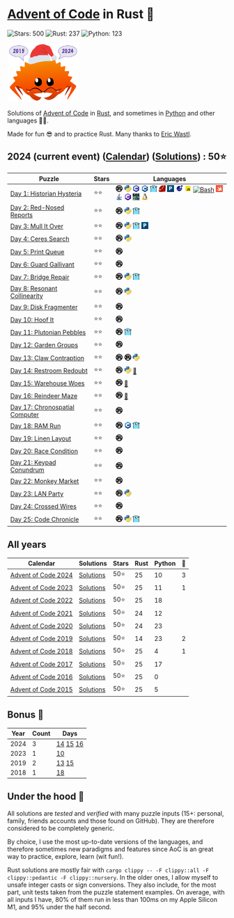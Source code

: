 # [Advent of Code](https://adventofcode.com) in Rust 🦀

![Stars: 500](https://img.shields.io/badge/Stars-500⭐-blue)
![Rust: 237](https://img.shields.io/badge/Rust-237-cyan?logo=Rust)
![Python: 123](https://img.shields.io/badge/Python-123-cyan?logo=Python)

<img src="./scripts/assets/christmas_ferris_2015_2024.png" alt="Christmas Ferris" width="164" />

Solutions of [Advent of Code](https://adventofcode.com/) in [Rust](https://www.rust-lang.org), and sometimes in [Python](https://www.python.org/) and other languages 🎄✨.

Made for fun 😎 and to practice Rust. Many thanks to [Eric Wastl](https://twitter.com/ericwastl).

## 2024 (current event) ([Calendar](https://adventofcode.com/2024)) ([Solutions](2024/)) : 50⭐

Puzzle                                                                 | Stars | Languages
---------------------------------------------------------------------- | ----- | -----------
[Day 1: Historian Hysteria](https://adventofcode.com/2024/day/1)       | ⭐⭐  | [![Rust](./scripts/assets/rust.png)](./2024/day1/day1.rs) [![Python](./scripts/assets/python.png)](./2024/day1/day1.py) [![C](./scripts/assets/c.png)](./2024/day1/day1.c) [![C++](./scripts/assets/cpp.png)](./2024/day1/day1.cpp) [![Go](./scripts/assets/go.png)](./2024/day1/day1.go) [![Ruby](./scripts/assets/ruby.png)](./2024/day1/day1.rb) [![Perl](./scripts/assets/perl.png)](./2024/day1/day1.pl) [![Lua](./scripts/assets/lua.png)](./2024/day1/day1.lua) [![JS](./scripts/assets/javascript.png)](./2024/day1/day1.js) [![Bash](./scripts/assets/bash.png)](./2024/day1/day1.sh) [![Swift](./scripts/assets/swift.png)](./2024/day1/day1.swift) [![Java](./scripts/assets/java.png)](./2024/day1/day1.java) [![C#](./scripts/assets/csharp.png)](./2024/day1/day1.cs) [![SQLite](./scripts/assets/sqlite.png)](./2024/day1/day1.sql) [![Linux Kernel](./scripts/assets/kernel.png)](./2024/day1/day1.kernel)
[Day 2: Red-Nosed Reports](https://adventofcode.com/2024/day/2)        | ⭐⭐  | [![Rust](./scripts/assets/rust.png)](./2024/day2/day2.rs) [![Python](./scripts/assets/python.png)](./2024/day2/day2.py) [![Go](./scripts/assets/go.png)](./2024/day2/day2.go)
[Day 3: Mull It Over](https://adventofcode.com/2024/day/3)             | ⭐⭐  | [![Rust](./scripts/assets/rust.png)](./2024/day3/day3.rs) [![Python](./scripts/assets/python.png)](./2024/day3/day3.py) [![Go](./scripts/assets/go.png)](./2024/day3/day3.go) [![Perl](./scripts/assets/perl.png)](./2024/day3/day3.pl)
[Day 4: Ceres Search](https://adventofcode.com/2024/day/4)             | ⭐⭐  | [![Rust](./scripts/assets/rust.png)](./2024/day4/day4.rs) [![Python](./scripts/assets/python.png)](./2024/day4/day4.py)
[Day 5: Print Queue](https://adventofcode.com/2024/day/5)              | ⭐⭐  | [![Rust](./scripts/assets/rust.png)](./2024/day5/day5.rs)
[Day 6: Guard Gallivant](https://adventofcode.com/2024/day/6)          | ⭐⭐  | [![Rust](./scripts/assets/rust.png)](./2024/day6/day6.rs)
[Day 7: Bridge Repair](https://adventofcode.com/2024/day/7)            | ⭐⭐  | [![Rust](./scripts/assets/rust.png)](./2024/day7/day7.rs) [![Python](./scripts/assets/python.png)](./2024/day7/day7.py) [![Go](./scripts/assets/go.png)](./2024/day7/day7.go)
[Day 8: Resonant Collinearity](https://adventofcode.com/2024/day/8)    | ⭐⭐  | [![Rust](./scripts/assets/rust.png)](./2024/day8/day8.rs) [![Python](./scripts/assets/python.png)](./2024/day8/day8.py)
[Day 9: Disk Fragmenter](https://adventofcode.com/2024/day/9)          | ⭐⭐  | [![Rust](./scripts/assets/rust.png)](./2024/day9/day9.rs)
[Day 10: Hoof It](https://adventofcode.com/2024/day/10)                | ⭐⭐  | [![Rust](./scripts/assets/rust.png)](./2024/day10/day10.rs)
[Day 11: Plutonian Pebbles](https://adventofcode.com/2024/day/11)      | ⭐⭐  | [![Rust](./scripts/assets/rust.png)](./2024/day11/day11.rs) [![Go](./scripts/assets/go.png)](./2024/day11/day11.go)
[Day 12: Garden Groups](https://adventofcode.com/2024/day/12)          | ⭐⭐  | [![Rust](./scripts/assets/rust.png)](./2024/day12/day12.rs)
[Day 13: Claw Contraption](https://adventofcode.com/2024/day/13)       | ⭐⭐  | [![Rust](./scripts/assets/rust.png)](./2024/day13/day13.rs) [![Rust](./scripts/assets/rust.png)](./2024/day13_z3/day13.rs) [![Python](./scripts/assets/python.png)](./2024/day13_z3/day13.py)
[Day 14: Restroom Redoubt](https://adventofcode.com/2024/day/14)       | ⭐⭐  | [![Rust](./scripts/assets/rust.png)](./2024/day14/day14.rs) [![Python](./scripts/assets/python.png)](./2024/day14/day14.py) [🎁](./2024/day14/README.md)
[Day 15: Warehouse Woes](https://adventofcode.com/2024/day/15)         | ⭐⭐  | [![Rust](./scripts/assets/rust.png)](./2024/day15/day15.rs) [🎁](./2024/day15/README.md)
[Day 16: Reindeer Maze](https://adventofcode.com/2024/day/16)          | ⭐⭐  | [![Rust](./scripts/assets/rust.png)](./2024/day16/day16.rs) [🎁](./2024/day16/README.md)
[Day 17: Chronospatial Computer](https://adventofcode.com/2024/day/17) | ⭐⭐  | [![Rust](./scripts/assets/rust.png)](./2024/day17/day17.rs)
[Day 18: RAM Run](https://adventofcode.com/2024/day/18)                | ⭐⭐  | [![Rust](./scripts/assets/rust.png)](./2024/day18/day18.rs) [![C++](./scripts/assets/cpp.png)](./2024/day18/day18.cpp) [![Go](./scripts/assets/go.png)](./2024/day18/day18.go)
[Day 19: Linen Layout](https://adventofcode.com/2024/day/19)           | ⭐⭐  | [![Rust](./scripts/assets/rust.png)](./2024/day19/day19.rs)
[Day 20: Race Condition](https://adventofcode.com/2024/day/20)         | ⭐⭐  | [![Rust](./scripts/assets/rust.png)](./2024/day20/day20.rs)
[Day 21: Keypad Conundrum](https://adventofcode.com/2024/day/21)       | ⭐⭐  | [![Rust](./scripts/assets/rust.png)](./2024/day21/day21.rs)
[Day 22: Monkey Market](https://adventofcode.com/2024/day/22)          | ⭐⭐  | [![Rust](./scripts/assets/rust.png)](./2024/day22/day22.rs)
[Day 23: LAN Party](https://adventofcode.com/2024/day/23)              | ⭐⭐  | [![Rust](./scripts/assets/rust.png)](./2024/day23/day23.rs) [![Python](./scripts/assets/python.png)](./2024/day23/day23.py)
[Day 24: Crossed Wires](https://adventofcode.com/2024/day/24)          | ⭐⭐  | [![Rust](./scripts/assets/rust.png)](./2024/day24/day24.rs)
[Day 25: Code Chronicle](https://adventofcode.com/2024/day/25)         | ⭐⭐  | [![Rust](./scripts/assets/rust.png)](./2024/day25/day25.rs) [![Python](./scripts/assets/python.png)](./2024/day25/day25.py) [![Go](./scripts/assets/go.png)](./2024/day25/day25.go)

## All years

Calendar | Solutions | Stars | Rust | Python | 🎁
-------- | --------- | ----- | ---- | ------ | --
[Advent of Code 2024](https://adventofcode.com/2024) | [Solutions](2024/README.md) |  50⭐ |  25 |  10 |   3
[Advent of Code 2023](https://adventofcode.com/2023) | [Solutions](2023/README.md) |  50⭐ |  25 |  11 |   1
[Advent of Code 2022](https://adventofcode.com/2022) | [Solutions](2022/README.md) |  50⭐ |  25 |  18 |    
[Advent of Code 2021](https://adventofcode.com/2021) | [Solutions](2021/README.md) |  50⭐ |  24 |  12 |    
[Advent of Code 2020](https://adventofcode.com/2020) | [Solutions](2020/README.md) |  50⭐ |  24 |  23 |    
[Advent of Code 2019](https://adventofcode.com/2019) | [Solutions](2019/README.md) |  50⭐ |  14 |  23 |   2
[Advent of Code 2018](https://adventofcode.com/2018) | [Solutions](2018/README.md) |  50⭐ |  25 |   4 |   1
[Advent of Code 2017](https://adventofcode.com/2017) | [Solutions](2017/README.md) |  50⭐ |  25 |  17 |    
[Advent of Code 2016](https://adventofcode.com/2016) | [Solutions](2016/README.md) |  50⭐ |  25 |   0 |    
[Advent of Code 2015](https://adventofcode.com/2015) | [Solutions](2015/README.md) |  50⭐ |  25 |   5 |    

## Bonus 🎁

Year | Count | Days
---- | ----- | --------------------
2024 |     3 | [14](2024/day14/README.md) [15](2024/day15/README.md) [16](2024/day16/README.md)
2023 |     1 | [10](2023/day10/README.md)
2019 |     2 | [13](2019/day13/README.md) [15](2019/day15/README.md)
2018 |     1 | [18](2018/day18/README.md)

## Under the hood 🎄

All solutions are *tested* and *verified* with many puzzle inputs (15+: personal, family, friends accounts and those found on GitHub). They are therefore considered to be completely generic.

By choice, I use the most up-to-date versions of the languages, and therefore sometimes new paradigms and features since AoC is an great way to practice, explore, learn (wit fun!).

Rust solutions are mostly fair with `cargo clippy -- -F clippy::all -F clippy::pedantic -F clippy::nursery`. In the older ones, I allow myself to unsafe integer casts or sign conversions. They also include, for the most part, unit tests taken from the puzzle statement examples. On average, with all inputs I have, 80% of them run in less than 100ms on my Apple Silicon M1, and 95% under the half second.
